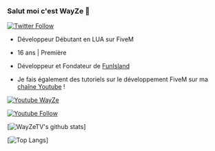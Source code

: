 ### Salut moi c'est WayZe 👋
[![Twitter Follow](https://img.shields.io/twitter/follow/WayZeTV?color=1DA1F2&logo=twitter&style=for-the-badge)](https://twitter.com/WayZeTV)
- Développeur Débutant en LUA sur FiveM
- 16 ans | Première
- Développeur et Fondateur de [FunIsland](https://twitter.com/FunIslandRP)

- Je fais également des tutoriels sur le développement FiveM sur ma [chaîne Youtube](https://www.youtube.com/channel/UCwrVESX4HcDwRnXZagsGV1Q) !

<a href="https://www.youtube.com/channel/UCwrVESX4HcDwRnXZagsGV1Q/subscribe" target="blank"><img align="center" src="https://img.shields.io/youtube/channel/subscribers/UCSG40zTkJMUbW-GSYjux3bg?label=s%27abonner&style=for-the-badge" alt="Youtube WayZe" /></a>

[![Youtube Follow](https://img.shields.io/twitter/follow/WayZeTV?color=1DA1F2&logo=twitter&style=for-the-badge)](https://www.youtube.com/channel/UCwrVESX4HcDwRnXZagsGV1Q/subscribe)



[![WayZeTV's github stats](https://github-readme-stats.vercel.app/api?username=WayZeTV)]

[![Top Langs](https://github-readme-stats.vercel.app/api/top-langs/?username=WayZeTV)]
